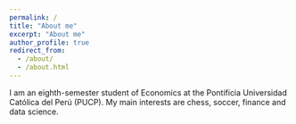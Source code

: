 ```yaml
---
permalink: /
title: "About me"
excerpt: "About me"
author_profile: true
redirect_from: 
  - /about/
  - /about.html
---
```




I am an eighth-semester student of Economics at the Pontificia Universidad Católica del Perú (PUCP). My main interests are chess, soccer, finance and data science.
